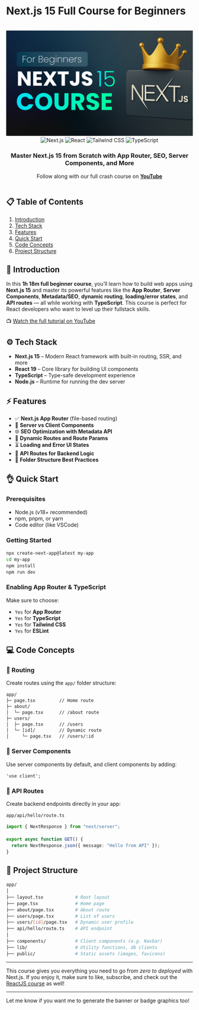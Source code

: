 # Next.js 15 Full Course for Beginners

<div align="center">
  <br />
  <a href="https://youtu.be/6jQdZcYY8OY" target="_blank">
    <img src="./banner.png" alt="Project Banner">
  </a>
  <br />
  <div>
    <img src="https://img.shields.io/badge/-Next.js-000000?style=for-the-badge&logo=nextdotjs&logoColor=white" alt="Next.js" />
    <img src="https://img.shields.io/badge/-React-61DAFB?style=for-the-badge&logo=react&logoColor=black" alt="React" />
    <img src="https://img.shields.io/badge/-TailwindCSS-06B6D4?style=for-the-badge&logo=tailwindcss" alt="Tailwind CSS" />
    <img src="https://img.shields.io/badge/-TypeScript-3178C6?style=for-the-badge&logo=typescript" alt="TypeScript" />
  </div>
  <h3 align="center">Master Next.js 15 from Scratch with App Router, SEO, Server Components, and More</h3>
  <div align="center">
    Follow along with our full crash course on 
    <a href="https://youtu.be/YOUR_VIDEO_ID" target="_blank"><b>YouTube</b></a>
  </div>
  <br />
</div>

## 📋 Table of Contents

1. [Introduction](#introduction)
2. [Tech Stack](#tech-stack)
3. [Features](#features)
4. [Quick Start](#quick-start)
5. [Code Concepts](#code-concepts)
6. [Project Structure](#project-structure)

## 🚀 Introduction

In this **1h 18m full beginner course**, you’ll learn how to build web apps using **Next.js 15** and master its powerful features like the **App Router**, **Server Components**, **Metadata/SEO**, **dynamic routing**, **loading/error states**, and **API routes** — all while working with **TypeScript**. This course is perfect for React developers who want to level up their fullstack skills.

📺 [Watch the full tutorial on YouTube](https://youtu.be/YOUR_VIDEO_ID)

## ⚙️ Tech Stack

* **Next.js 15** – Modern React framework with built-in routing, SSR, and more
* **React 19** – Core library for building UI components
* **TypeScript** – Type-safe development experience
* **Node.js** – Runtime for running the dev server

## ⚡️ Features

* ✅ **Next.js App Router** (file-based routing)
* 🧠 **Server vs Client Components**
* 🌐 **SEO Optimization with Metadata API**
* 🔁 **Dynamic Routes and Route Params**
* ⏳ **Loading and Error UI States**
* 📡 **API Routes for Backend Logic**
* 🧩 **Folder Structure Best Practices**

## 👌 Quick Start

### Prerequisites

* Node.js (v18+ recommended)
* npm, pnpm, or yarn
* Code editor (like VSCode)

### Getting Started

```bash
npx create-next-app@latest my-app
cd my-app
npm install
npm run dev
```

### Enabling App Router & TypeScript

Make sure to choose:

* `Yes` for **App Router**
* `Yes` for **TypeScript**
* `Yes` for **Tailwind CSS**
* `Yes` for **ESLint**

## 💻 Code Concepts

### 📂 Routing

Create routes using the `app/` folder structure:

```
app/
├─ page.tsx         // Home route
├─ about/
│  └─ page.tsx      // /about route
├─ users/
│  ├─ page.tsx      // /users
│  └─ [id]/         // Dynamic route
│     └─ page.tsx   // /users/:id
```

### 🚀 Server Components

Use server components by default, and client components by adding:

```tsx
'use client';
```

### 📡 API Routes

Create backend endpoints directly in your app:

```
app/api/hello/route.ts
```

```ts
import { NextResponse } from "next/server";

export async function GET() {
  return NextResponse.json({ message: "Hello from API" });
}
```

## 📁 Project Structure

```bash
app/
│
├── layout.tsx            # Root layout
├── page.tsx              # Home page
├── about/page.tsx        # About route
├── users/page.tsx        # List of users
├── users/[id]/page.tsx   # Dynamic user profile
├── api/hello/route.ts    # API endpoint
│
├── components/           # Client components (e.g. Navbar)
├── lib/                  # Utility functions, db clients
├── public/               # Static assets (images, favicons)
```

---

This course gives you everything you need to go from *zero to deployed* with Next.js. If you enjoy it, make sure to like, subscribe, and check out the [ReactJS course](https://react.padac.co) as well!

---

Let me know if you want me to generate the banner or badge graphics too!
